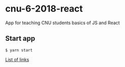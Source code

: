 # cnu-6-2018-react

App for teaching CNU students basics of JS and React

## Start app

    $ yarn start

[List of links](https://gist.github.com/CorwinCZ/febb78d7919a9b1b4667ae6644337fe8)
